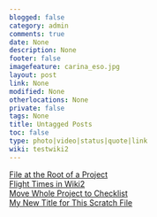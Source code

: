 ```yaml
---
blogged: false
category: admin
comments: true
date: None
description: None
footer: false
imagefeature: carina_eso.jpg
layout: post
link: None
modified: None
otherlocations: None
private: false
tags: None
title: Untagged Posts
toc: false
type: photo|video|status|quote|link
wiki: testwiki2
---
```

<!--summary-->



[File at the Root of a Project](/reference/project-root-file/project-root-file "reference/project-root-file/")  
[Flight Times in Wiki2](/checklists/flight-times-in-wiki2/flight-times-in-wiki2 "checklists/flight-times-in-wiki2/")  
[Move Whole Project to Checklist](/checklist/subproject-with-more-subprojects/move-whole-project-to-checklist "checklist/subproject-with-more-subprojects/")  
[My New Title for This Scratch File](/tutorials/my-new-title-for-this-scratch-file/my-new-title-for-this-scratch-file "tutorials/my-new-title-for-this-scratch-file/")